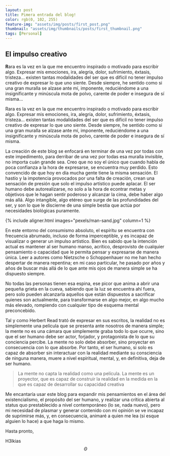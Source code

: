 ```yaml
---
layout: post
title: Pimera entrada del blog!
color: rgb(0, 102, 255)
feature-img: "assets/img/posts/first_post.png"
thumbnail: "assets/img/thumbnails/posts/first_thumbnail.png"
tags: [Personal]
---
```


## El impulso creativo

**R**ara es la vez en la que me encuentro inspirado o motivado para escribir algo. Expresar mis emociones, ira, alegría, dolor, sufrimiento, éxtasis, tristeza... existen tantas modalidades del ser que es difícil no tener impulso creativo de expresar lo que uno siente. Desde siempre, he sentido como si una gran muralla se alzase ante mí, imponente, reduciéndome a una insignificante y minúscula mota de polvo, carente de poder e insegura de sí misma...

Rara es la vez en la que me encuentro inspirado o motivado para escribir algo. Expresar mis emociones, ira, alegría, dolor, sufrimiento, éxtasis, tristeza... existen tantas modalidades del ser que es difícil no tener impulso creativo de expresar lo que uno siente. Desde siempre, he sentido como si una gran muralla se alzase ante mí, imponente, reduciéndome a una insignificante y minúscula mota de polvo, carente de poder e insegura de sí misma. 

La creación de este blog se enfocará en terminar de una vez por todas con este impedimento, para derribar de una vez por todas esa muralla invisible, no importa cuán grande sea. Creo que no soy el único que cuando habla de poca confianza a la hora de expresarse, se encuentra muy perdido. Esto convencido de que hoy en día mucha gente tiene la misma sensación. El hastío y la impotencia provocados por una falta de creación, crean una sensación de presión que solo el impulso artístico puede aplacar. El ser humano debe autorealizarse, no solo a la hora de econtrar metas y objetivos que le hagan sentir poderoso y alcanzar la cima, debe haber algo más allá. Algo intangible, algo etéreo que surge de las profundidades del ser, y son lo que le discierne de una simple bestia que actúa por necesidades biológicas puramente. 

{% include aligner.html images="pexels/man-sand.jpg" column=1 %}

En este entorno del consumismo absoluto, el espíritu se encuentra con frecuencia abrumado, incluso de forma imperceptible, y es incapaz de visualizar o generar un impulso artístico. Bien es sabido que la intención actual es mantener al ser humano manso, acrítico, desprovisto de cualquier pensamiento o capacidad que le permita pensar y expresarse de manera única. Leer a autores como Nietzsche o Schoppenhauer no me han hecho despertar de manera repentina; en mi caso particular, he pasado por años y años de buscar más allá de lo que ante mis ojos de manera simple se ha dispuesto siempre. 

No todas las personas tienen esa espina, ese picor que anima a abrir una pequeña grieta en la cueva, sabiendo que la luz se encuentra ahí fuera, pero solo pueden alcanzarla aquellos que están dispuestos a sacrificar quienes son actualmente, para transformarse en algo mejor, en algo mucho más elevado, rompiendo con cualquier tipo de esquema mental preconcebido. 

Tal y como Herbert Read trató de expresar en sus escritos, la realidad no es simplemente una película que se presenta ante nosotros de manera simple; la mente no es una cámara que simplemente graba todo lo que ocurre, sino que el ser humano debe ser actor, forjador, y protagonista de lo que su conciencia percibe. La mente no solo debe absorber, sino proyectar en consecuencia con lo que absorbe. Por tanto, el ser humano, si solo es capaz de absorber sin interactuar con la realidad mediante su consciencia de ninguna manera, muere a nivel espiritual, mental, y, en definitiva, deja de ser humano. 

> La mente no capta la realidad como una película. La mente es un proyector, que es capaz de construir la realidad en la medida en la que es capaz de desarrollar su capacidad creativa

Me encantaría usar este blog para expandir mis pensamientos en el área del existencialismo, el propósito del ser humano, y realizar una crítica abierta al status quo prestablecido a nivel contemporáneo (lo se, nada nuevo), pero mi necesidad de plasmar y generar contenido con mi opinión se ve incapaz de suprimirse más, y, en consecuencia, animaré a quien me lea (si esque alguien lo hace) a que haga lo mismo. 

Hasta pronto, 

H3lkias 
$$ \Theta $$